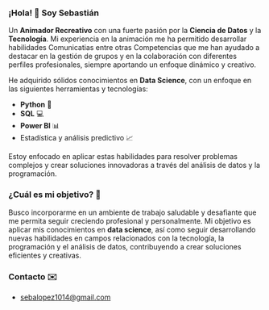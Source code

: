### ¡Hola! 👋 Soy Sebastián

Un **Animador Recreativo** con una fuerte pasión por la **Ciencia de Datos** y la **Tecnología**. Mi experiencia en la animación me ha permitido desarrollar habilidades Comunicatias entre otras Competencias que me han ayudado a destacar en la gestión de grupos y en la colaboración con diferentes perfiles profesionales, siempre aportando un enfoque dinámico y creativo.

He adquirido sólidos conocimientos en **Data Science**, con un enfoque en las siguientes herramientas y tecnologías:
- **Python** 🐍
- **SQL** 💻
- **Power BI** 📊
- Estadística y análisis predictivo 📈

Estoy enfocado en aplicar estas habilidades para resolver problemas complejos y crear soluciones innovadoras a través del análisis de datos y la programación.

### ¿Cuál es mi objetivo? 🚀
Busco incorporarme en un ambiente de trabajo saludable y desafiante que me permita seguir creciendo profesional y personalmente. Mi objetivo es aplicar mis conocimientos en **data science**, así como seguir desarrollando nuevas habilidades en campos relacionados con la tecnología, la programación y el análisis de datos, contribuyendo a crear soluciones eficientes y creativas.

### Contacto ✉️
 - sebalopez1014@gmail.com
